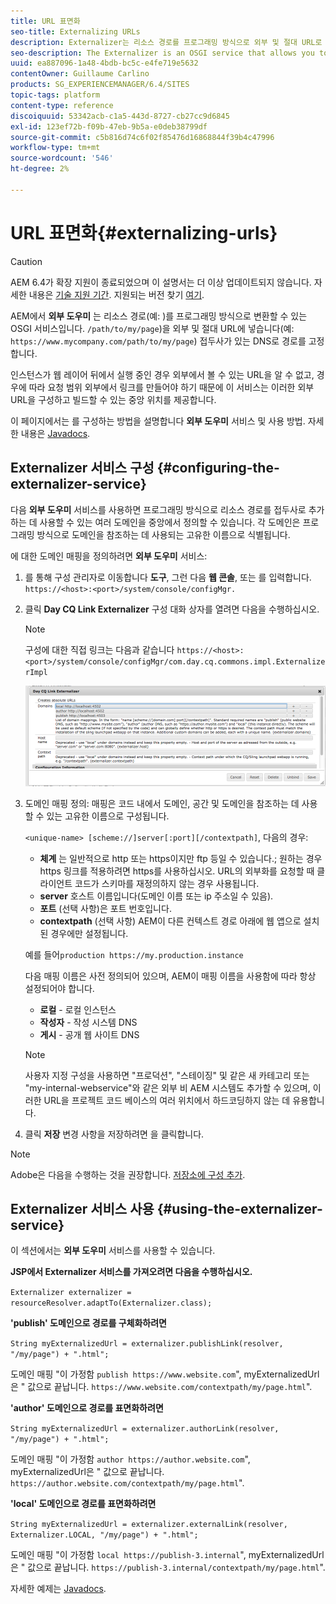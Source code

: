 ```yaml
---
title: URL 표면화
seo-title: Externalizing URLs
description: Externalizer는 리소스 경로를 프로그래밍 방식으로 외부 및 절대 URL로 변환할 수 있는 OSGI 서비스입니다
seo-description: The Externalizer is an OSGI service that allows you to programmatically transform a resource path into an external and absolute URL
uuid: ea887096-1a48-4bdb-bc5c-e4fe719e5632
contentOwner: Guillaume Carlino
products: SG_EXPERIENCEMANAGER/6.4/SITES
topic-tags: platform
content-type: reference
discoiquuid: 53342acb-c1a5-443d-8727-cb27cc9d6845
exl-id: 123ef72b-f09b-47eb-9b5a-e0deb38799df
source-git-commit: c5b816d74c6f02f85476d16868844f39b4c47996
workflow-type: tm+mt
source-wordcount: '546'
ht-degree: 2%

---
```


# URL 표면화{#externalizing-urls}

>[!CAUTION]
>
>AEM 6.4가 확장 지원이 종료되었으며 이 설명서는 더 이상 업데이트되지 않습니다. 자세한 내용은 [기술 지원 기간](https://helpx.adobe.com/kr/support/programs/eol-matrix.html). 지원되는 버전 찾기 [여기](https://experienceleague.adobe.com/docs/).

AEM에서 **외부 도우미** 는 리소스 경로(예: )를 프로그래밍 방식으로 변환할 수 있는 OSGI 서비스입니다. `/path/to/my/page`)을 외부 및 절대 URL에 넣습니다(예: `https://www.mycompany.com/path/to/my/page`) 접두사가 있는 DNS로 경로를 고정합니다.

인스턴스가 웹 레이어 뒤에서 실행 중인 경우 외부에서 볼 수 있는 URL을 알 수 없고, 경우에 따라 요청 범위 외부에서 링크를 만들어야 하기 때문에 이 서비스는 이러한 외부 URL을 구성하고 빌드할 수 있는 중앙 위치를 제공합니다.

이 페이지에서는 를 구성하는 방법을 설명합니다 **외부 도우미** 서비스 및 사용 방법. 자세한 내용은 [Javadocs](https://helpx.adobe.com/experience-manager/6-4/sites/developing/using/reference-materials/javadoc/com/day/cq/commons/Externalizer.html).

## Externalizer 서비스 구성 {#configuring-the-externalizer-service}

다음 **외부 도우미** 서비스를 사용하면 프로그래밍 방식으로 리소스 경로를 접두사로 추가하는 데 사용할 수 있는 여러 도메인을 중앙에서 정의할 수 있습니다. 각 도메인은 프로그래밍 방식으로 도메인을 참조하는 데 사용되는 고유한 이름으로 식별됩니다.

에 대한 도메인 매핑을 정의하려면 **외부 도우미** 서비스:

1. 를 통해 구성 관리자로 이동합니다 **도구**, 그런 다음 **웹 콘솔**, 또는 를 입력합니다. `https://<host>:<port>/system/console/configMgr.`
1. 클릭 **Day CQ Link Externalizer** 구성 대화 상자를 열려면 다음을 수행하십시오.

   >[!NOTE]
   >
   >구성에 대한 직접 링크는 다음과 같습니다 `https://<host>:<port>/system/console/configMgr/com.day.cq.commons.impl.ExternalizerImpl`

   ![chlimage_1-44](assets/chlimage_1-44.png)

1. 도메인 매핑 정의: 매핑은 코드 내에서 도메인, 공간 및 도메인을 참조하는 데 사용할 수 있는 고유한 이름으로 구성됩니다.

   `<unique-name> [scheme://]server[:port][/contextpath]`, 다음의 경우:

   * **체계** 는 일반적으로 http 또는 https이지만 ftp 등일 수 있습니다.; 원하는 경우 https 링크를 적용하려면 https를 사용하십시오. URL의 외부화를 요청할 때 클라이언트 코드가 스키마를 재정의하지 않는 경우 사용됩니다.
   * **server** 호스트 이름입니다(도메인 이름 또는 ip 주소일 수 있음).
   * **포트** (선택 사항)은 포트 번호입니다.
   * **contextpath** (선택 사항) AEM이 다른 컨텍스트 경로 아래에 웹 앱으로 설치된 경우에만 설정됩니다.

   예를 들어`production https://my.production.instance`

   다음 매핑 이름은 사전 정의되어 있으며, AEM이 매핑 이름을 사용함에 따라 항상 설정되어야 합니다.

   * **로컬** - 로컬 인스턴스
   * **작성자** - 작성 시스템 DNS
   * **게시** - 공개 웹 사이트 DNS

   >[!NOTE]
   >
   >사용자 지정 구성을 사용하면 &quot;프로덕션&quot;, &quot;스테이징&quot; 및 같은 새 카테고리 또는 &quot;my-internal-webservice&quot;와 같은 외부 비 AEM 시스템도 추가할 수 있으며, 이러한 URL을 프로젝트 코드 베이스의 여러 위치에서 하드코딩하지 않는 데 유용합니다.

1. 클릭 **저장** 변경 사항을 저장하려면 을 클릭합니다.

>[!NOTE]
>
>Adobe은 다음을 수행하는 것을 권장합니다. [저장소에 구성 추가](/help/sites-deploying/configuring-osgi.md#adding-a-new-configuration-to-the-repository).

## Externalizer 서비스 사용 {#using-the-externalizer-service}

이 섹션에서는 **외부 도우미** 서비스를 사용할 수 있습니다.

**JSP에서 Externalizer 서비스를 가져오려면 다음을 수행하십시오.**

`Externalizer externalizer = resourceResolver.adaptTo(Externalizer.class);`

**&#39;publish&#39; 도메인으로 경로를 구체화하려면**

`String myExternalizedUrl = externalizer.publishLink(resolver, "/my/page") + ".html";`

도메인 매핑 &quot;이 가정함 `publish https://www.website.com`&quot;, myExternalizedUrl은 &quot; 값으로 끝납니다. `https://www.website.com/contextpath/my/page.html`&quot;.

**&#39;author&#39; 도메인으로 경로를 표면화하려면**

`String myExternalizedUrl = externalizer.authorLink(resolver, "/my/page") + ".html";`

도메인 매핑 &quot;이 가정함 `author https://author.website.com`&quot;, myExternalizedUrl은 &quot; 값으로 끝납니다. `https://author.website.com/contextpath/my/page.html`&quot;.

**&#39;local&#39; 도메인으로 경로를 표면화하려면**

`String myExternalizedUrl = externalizer.externalLink(resolver, Externalizer.LOCAL, "/my/page") + ".html";`

도메인 매핑 &quot;이 가정함 `local https://publish-3.internal`&quot;, myExternalizedUrl은 &quot; 값으로 끝납니다. `https://publish-3.internal/contextpath/my/page.html`&quot;.

자세한 예제는 [Javadocs](https://helpx.adobe.com/experience-manager/6-4/sites/developing/using/reference-materials/javadoc/com/day/cq/commons/Externalizer.html).

